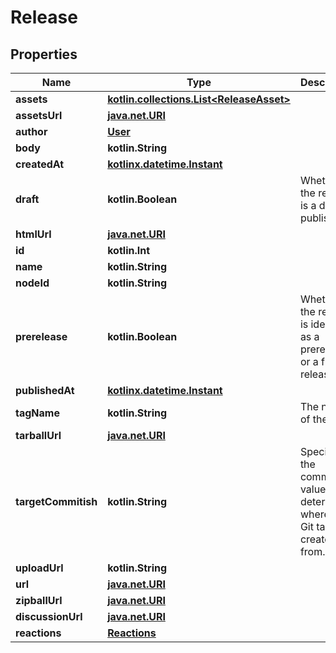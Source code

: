 
# Release

## Properties
Name | Type | Description | Notes
------------ | ------------- | ------------- | -------------
**assets** | [**kotlin.collections.List&lt;ReleaseAsset&gt;**](ReleaseAsset.md) |  | 
**assetsUrl** | [**java.net.URI**](java.net.URI.md) |  | 
**author** | [**User**](User.md) |  | 
**body** | **kotlin.String** |  | 
**createdAt** | [**kotlinx.datetime.Instant**](kotlinx.datetime.Instant.md) |  | 
**draft** | **kotlin.Boolean** | Whether the release is a draft or published | 
**htmlUrl** | [**java.net.URI**](java.net.URI.md) |  | 
**id** | **kotlin.Int** |  | 
**name** | **kotlin.String** |  | 
**nodeId** | **kotlin.String** |  | 
**prerelease** | **kotlin.Boolean** | Whether the release is identified as a prerelease or a full release. | 
**publishedAt** | [**kotlinx.datetime.Instant**](kotlinx.datetime.Instant.md) |  | 
**tagName** | **kotlin.String** | The name of the tag. | 
**tarballUrl** | [**java.net.URI**](java.net.URI.md) |  | 
**targetCommitish** | **kotlin.String** | Specifies the commitish value that determines where the Git tag is created from. | 
**uploadUrl** | **kotlin.String** |  | 
**url** | [**java.net.URI**](java.net.URI.md) |  | 
**zipballUrl** | [**java.net.URI**](java.net.URI.md) |  | 
**discussionUrl** | [**java.net.URI**](java.net.URI.md) |  |  [optional]
**reactions** | [**Reactions**](Reactions.md) |  |  [optional]



